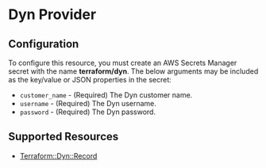 # Dyn Provider

## Configuration

To configure this resource, you must create an AWS Secrets Manager secret with the name **terraform/dyn**. The below arguments may be included as the key/value or JSON properties in the secret:

* `customer_name` - (Required) The Dyn customer name.
* `username` - (Required) The Dyn username.
* `password` - (Required) The Dyn password.


## Supported Resources

* [Terraform::Dyn::Record](Record.md)